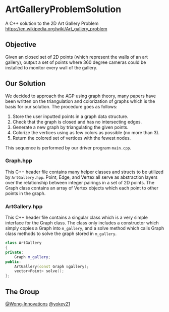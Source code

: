 # ArtGalleryProblemSolution
A C++ solution to the 2D Art Gallery Problem https://en.wikipedia.org/wiki/Art_gallery_problem

## Objective
Given an closed set of 2D points (which represent the walls of an art gallery), output a set of points where 360 degree cameras could be installed to monitor every wall of the gallery.

## Our Solution
We decided to approach the AGP using graph theory, many papers have been written on the triangulation and colorization of graphs which is the basis for our solution. The procedure goes as follows:
1. Store the user inputted points in a graph data structure.
2. Check that the graph is closed and has no intersecting edges.
3. Generate a new graph by triangulating the given points.
4. Colorize the vertices using as few colors as possible (no more than 3).
5. Return the colored set of vertices with the fewest nodes.

This sequence is performed by our driver program `main.cpp`.

### Graph.hpp
This C++ header file contains many helper classes and structs to be utilized by `ArtGallery.hpp`. Point, Edge, and Vertex all serve as abstraction layers over the relationship between integer pairings in a set of 2D points. The Graph class contains an array of Vertex objects which each point to other points in the graph.

### ArtGallery.hpp
This C++ header file contains a singular class which is a very simple interface for the Graph class. The class only includes a constructor which simply copies a Graph into `m_gallery`, and a solve method which calls Graph class methods to solve the graph stored in `m_gallery`.

```c++
class ArtGallery
{
private:
    Graph m_gallery;
public:
    ArtGallery(const Graph &gallery);
    vector<Point> solve();
};
```

## The Group
[@Wong-Innovations](https://github.com/Wong-Innovations)
[@yokey21](https://github.com/yokey21)
[]()
[]()
[]()
